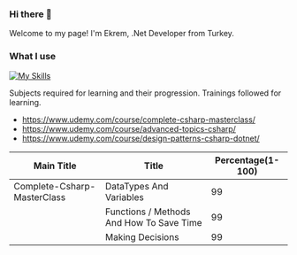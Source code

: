 ### Hi there 👋

Welcome to my page!
I'm Ekrem, .Net Developer from Turkey.

### What I use
[![My Skills](https://skillicons.dev/icons?i=python,dotnet,js,jquery,html,css,django,mongodb,mysql,postgres,nestjs,nodejs,vue,rabbitmq,redis)](https://skillicons.dev)


Subjects required for learning and their progression.
Trainings followed for learning.
* https://www.udemy.com/course/complete-csharp-masterclass/
* https://www.udemy.com/course/advanced-topics-csharp/
* https://www.udemy.com/course/design-patterns-csharp-dotnet/

| Main Title  | Title | Percentage(1-100) |
| ------------- | ------------- | ------------- |
| Complete-Csharp-MasterClass  | DataTypes And Variables  | 99  |
|   | Functions / Methods And How To Save Time | 99  |
|   | Making Decisions  | 99  |
